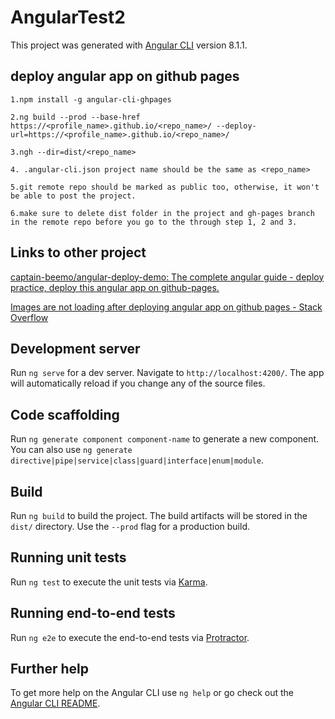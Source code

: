 # AngularTest2

This project was generated with [Angular CLI](https://github.com/angular/angular-cli) version 8.1.1.

## deploy angular app on github pages

```Text
1.npm install -g angular-cli-ghpages

2.ng build --prod --base-href https://<profile_name>.github.io/<repo_name>/ --deploy-url=https://<profile_name>.github.io/<repo_name>/

3.ngh --dir=dist/<repo_name>

4. .angular-cli.json project name should be the same as <repo_name>

5.git remote repo should be marked as public too, otherwise, it won't be able to post the project.

6.make sure to delete dist folder in the project and gh-pages branch in the remote repo before you go to the through step 1, 2 and 3.

```

## Links to other project
[captain-beemo/angular-deploy-demo: The complete angular guide - deploy practice, deploy this angular app on github-pages.](https://github.com/captain-beemo/angular-deploy-demo)

[Images are not loading after deploying angular app on github pages - Stack Overflow](https://stackoverflow.com/questions/56379595/images-are-not-loading-after-deploying-angular-app-on-github-pages)

## Development server

Run `ng serve` for a dev server. Navigate to `http://localhost:4200/`. The app will automatically reload if you change any of the source files.

## Code scaffolding

Run `ng generate component component-name` to generate a new component. You can also use `ng generate directive|pipe|service|class|guard|interface|enum|module`.

## Build

Run `ng build` to build the project. The build artifacts will be stored in the `dist/` directory. Use the `--prod` flag for a production build.

## Running unit tests

Run `ng test` to execute the unit tests via [Karma](https://karma-runner.github.io).

## Running end-to-end tests

Run `ng e2e` to execute the end-to-end tests via [Protractor](http://www.protractortest.org/).

## Further help

To get more help on the Angular CLI use `ng help` or go check out the [Angular CLI README](https://github.com/angular/angular-cli/blob/master/README.md).
